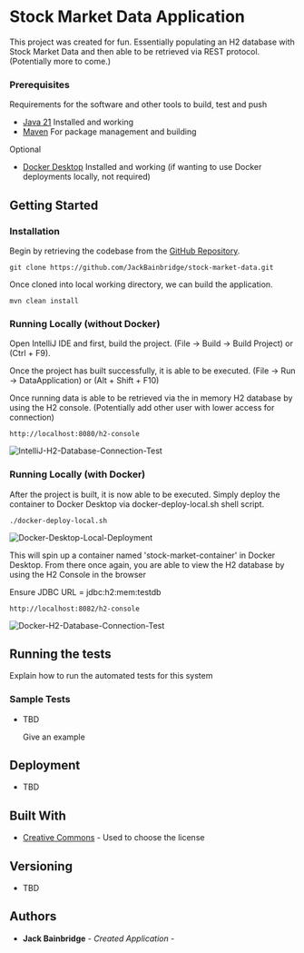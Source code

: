 # Stock Market Data Application

This project was created for fun. Essentially populating an H2 database with Stock Market Data and then able to be retrieved via REST protocol. (Potentially more to come.)

### Prerequisites

Requirements for the software and other tools to build, test and push
- [Java 21](https://www.oracle.com/ca-en/java/technologies/downloads/#java21) Installed and working
- [Maven](https://maven.apache.org/download.cgi) For package management and building
  
Optional
- [Docker Desktop](https://www.docker.com/products/docker-desktop/) Installed and working (if wanting to use Docker deployments locally, not required)

## Getting Started
### Installation

Begin by retrieving the codebase from the [GitHub Repository](https://github.com/JackBainbridge/stock-market-data).

    git clone https://github.com/JackBainbridge/stock-market-data.git

Once cloned into local working directory, we can build the application.

    mvn clean install

### Running Locally (without Docker)
Open IntelliJ IDE and first, build the project. (File -> Build -> Build Project) or (Ctrl + F9).

Once the project has built successfully, it is able to be executed. (File -> Run -> DataApplication) or (Alt + Shift + F10)

Once running data is able to be retrieved via the in memory H2 database by using the H2 console. (Potentially add other user with lower access for connection)

    http://localhost:8080/h2-console

![IntelliJ-H2-Database-Connection-Test](images/IntelliJ-H2-Database-Connection-Test.png)


### Running Locally (with Docker)
After the project is built, it is now able to be executed. 
Simply deploy the container to Docker Desktop via docker-deploy-local.sh shell script.

    ./docker-deploy-local.sh

![Docker-Desktop-Local-Deployment](images/Docker-Desktop-Local-Deployment.png)

This will spin up a container named 'stock-market-container' in Docker Desktop. From there once again, you are able to view the H2 database by using the H2 Console in the browser 

Ensure JDBC URL = jdbc:h2:mem:testdb

    http://localhost:8082/h2-console

![Docker-H2-Database-Connection-Test](images/Docker-H2-Database-Connection-Test.png)

## Running the tests

Explain how to run the automated tests for this system

### Sample Tests

- TBD

    Give an example

## Deployment

- TBD

## Built With

- [Creative Commons](https://creativecommons.org/) - Used to choose
  the license

## Versioning
- TBD

## Authors
- **Jack Bainbridge** - *Created Application* -
